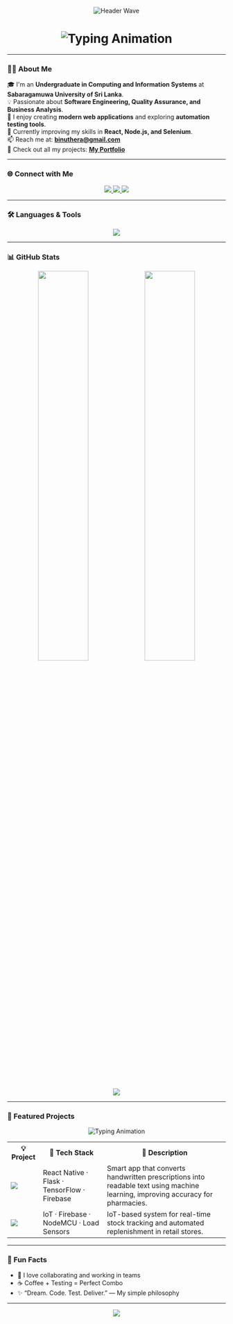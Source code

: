 <!-- 🌊 Animated Header -->
<p align="center">
  <img src="https://capsule-render.vercel.app/api?type=waving&height=200&color=0:00BFFF,100:1E90FF&text=Hi%20👋%20I'm%20Binuri%20Nimthera!&fontAlignY=38&fontSize=40&fontColor=ffffff&animation=fadeIn" alt="Header Wave" />
</p>

<!-- ✨ Typing Animation Header -->
<h1 align="center">
  <img src="https://readme-typing-svg.herokuapp.com?font=Poppins&weight=600&size=32&duration=3000&pause=1000&color=1E90FF&center=true&vCenter=true&width=700&lines=Undergraduate+in+Computing+and+Information+Systems;Aspiring+QA+Engineer;Software+Engineer;Project+Manager;Business+Analyst" alt="Typing Animation" />
</h1>

---

### 👩‍💻 About Me  
🎓 I'm an **Undergraduate in Computing and Information Systems** at **Sabaragamuwa University of Sri Lanka**.  
💡 Passionate about **Software Engineering, Quality Assurance, and Business Analysis**.  
🚀 I enjoy creating **modern web applications** and exploring **automation testing tools**.  
🌱 Currently improving my skills in **React, Node.js, and Selenium**.  
📫 Reach me at: **binuthera@gmail.com**  
📁 Check out all my projects: [**My Portfolio**](https://github.com/Nimbinu/portfolio)

---

### 🌐 Connect with Me  
<p align="center">
  <a href="https://linkedin.com/in/binuri-nimthera" target="_blank">
    <img src="https://img.shields.io/badge/LinkedIn-0077B5?style=for-the-badge&logo=linkedin&logoColor=white" />
  </a>
  <a href="https://facebook.com/gallagebinuri" target="_blank">
    <img src="https://img.shields.io/badge/Facebook-1877F2?style=for-the-badge&logo=facebook&logoColor=white" />
  </a>
  <a href="mailto:binuthera@gmail.com" target="_blank">
    <img src="https://img.shields.io/badge/Gmail-D14836?style=for-the-badge&logo=gmail&logoColor=white" />
  </a>
</p>

---

### 🛠️ Languages & Tools  
<p align="center">
  <img src="https://skillicons.dev/icons?i=html,css,js,react,reactnative,nodejs,express,mongodb,mysql,java,php,nextjs,postman,selenium,figma,git,arduino,c,cpp,firebase" />
</p>

---

### 📊 GitHub Stats  
<p align="center">
  <img width="48%" src="https://github-readme-stats.vercel.app/api?username=Nimbinu&show_icons=true&theme=tokyonight" />
  <img width="48%" src="https://github-readme-streak-stats.herokuapp.com/?user=Nimbinu&theme=tokyonight" />
</p>

<p align="center">
  <img src="https://github-readme-stats.vercel.app/api/top-langs?username=Nimbinu&show_icons=true&locale=en&layout=compact&theme=tokyonight" />
</p>

---

### 🚀 Featured Projects  
<p align="center">
  <img src="https://readme-typing-svg.demolab.com?font=Poppins&size=22&pause=1000&color=00BFFF&center=true&vCenter=true&width=500&lines=Check+Out+Some+of+My+Projects+💻;Always+Learning+and+Building+🚀" alt="Typing Animation" />
</p>

<div align="center">

<table>
  <tr>
    <th>💡 Project</th>
    <th>🧠 Tech Stack</th>
    <th>📄 Description</th>
  </tr>

  <tr>
    <td>
      <a href="https://github.com/Nimbinu/MedExplorer" target="_blank">
        <img src="https://img.shields.io/badge/MedExplorer-ML%20Prescription%20App-blue?style=for-the-badge&logo=github" />
      </a>
    </td>
    <td>React Native · Flask · TensorFlow · Firebase</td>
    <td>Smart app that converts handwritten prescriptions into readable text using machine learning, improving accuracy for pharmacies.</td>
  </tr>

  <tr>
    <td>
      <a href="https://github.com/Nimbinu/SmartStockMonitor" target="_blank">
        <img src="https://img.shields.io/badge/Smart%20Stock%20Monitor-IoT%20Retail%20System-green?style=for-the-badge&logo=github" />
      </a>
    </td>
    <td>IoT · Firebase · NodeMCU · Load Sensors</td>
    <td>IoT-based system for real-time stock tracking and automated replenishment in retail stores.</td>
  </tr>
</table>

</div>

---

### 🎯 Fun Facts  
- 💬 I love collaborating and working in teams  
- ☕ Coffee + Testing = Perfect Combo  
- ✨ “Dream. Code. Test. Deliver.” — My simple philosophy  

---

<p align="center">
  <img src="https://capsule-render.vercel.app/api?type=waving&color=00BFFF&height=100&section=footer" />
</p>
